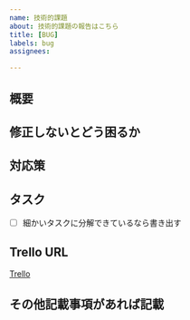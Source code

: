 ```yaml
---
name: 技術的課題
about: 技術的課題の報告はこちら
title: [BUG]
labels: bug
assignees: 

---
```


<!-- あくまでテンプレートなので必ずしもすべての項目を埋めなくてよい -->

## 概要

## 修正しないとどう困るか

## 対応策

## タスク
- [ ] 細かいタスクに分解できているなら書き出す

## Trello URL
[Trello](https://trello.com/)

## その他記載事項があれば記載